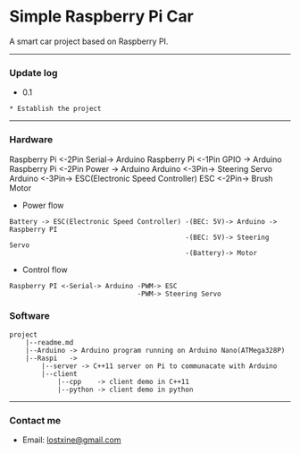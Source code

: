 # Simple Raspberry Pi Car

A smart car project based on Raspberry PI.

***
### Update log
* 0.1
```
* Establish the project
```

***
### Hardware
Raspberry Pi <-2Pin Serial-> Arduino
Raspberry Pi <-1Pin GPIO  -> Arduino
Raspberry Pi <-2Pin Power -> Arduino
Arduino <-3Pin-> Steering Servo
Arduino <-3Pin-> ESC(Electronic Speed Controller)
ESC <-2Pin-> Brush Motor

* Power flow
```
Battery -> ESC(Electronic Speed Controller) -(BEC: 5V)-> Arduino -> Raspberry PI
                                            -(BEC: 5V)-> Steering Servo
                                            -(Battery)-> Motor
```
* Control flow
```
Raspberry PI <-Serial-> Arduino -PWM-> ESC
                                -PWM-> Steering Servo
```
### Software
```
project
    |--readme.md
    |--Arduino -> Arduino program running on Arduino Nano(ATMega328P)
    |--Raspi   -> 
        |--server -> C++11 server on Pi to communacate with Arduino
        |--client
            |--cpp    -> client demo in C++11
            |--python -> client demo in python
```

***
### Contact me
* Email: lostxine@gmail.com
